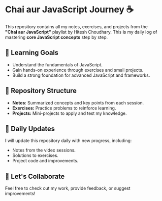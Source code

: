 # Chai aur JavaScript Journey ☕

This repository contains all my notes, exercises, and projects from the **"Chai aur JavaScript"** playlist by Hitesh Choudhary. This is my daily log of mastering **core JavaScript concepts** step by step.

## 🚀 Learning Goals
- Understand the fundamentals of JavaScript.
- Gain hands-on experience through exercises and small projects.
- Build a strong foundation for advanced JavaScript and frameworks.

## 📂 Repository Structure
- **Notes:** Summarized concepts and key points from each session.
- **Exercises:** Practice problems to reinforce learning.
- **Projects:** Mini-projects to apply and test my knowledge.

## 📅 Daily Updates
I will update this repository daily with new progress, including:
- Notes from the video sessions.
- Solutions to exercises.
- Project code and improvements.

## 🤝 Let's Collaborate
Feel free to check out my work, provide feedback, or suggest improvements!
